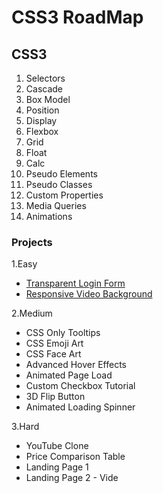 # CSS3 RoadMap

## CSS3
1. Selectors
2. Cascade
3. Box Model
4. Position
5. Display
6. Flexbox
7. Grid
8. Float
9. Calc
10. Pseudo Elements
11. Pseudo Classes
12. Custom Properties
13. Media Queries
14. Animations

### Projects
1.Easy
- [Transparent Login Form](https://bibekdhkl.github.io/CSS-RoadMap/TransparentLoginForm/index.html)
- [Responsive Video Background](https://bibekdhkl.github.io/CSS-RoadMap/ResponsiveVideoBg/index.html)

2.Medium
- CSS Only Tooltips 
- CSS Emoji Art 
- CSS Face Art 
- Advanced Hover Effects 
- Animated Page Load 
- Custom Checkbox Tutorial 
- 3D Flip Button 
- Animated Loading Spinner 

3.Hard
- YouTube Clone 
- Price Comparison Table 
- Landing Page 1 
- Landing Page 2 - Vide
